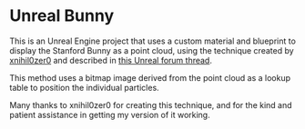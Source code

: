 # Unreal Bunny

This is an Unreal Engine project that uses a custom material and blueprint to display the Stanford Bunny as a point cloud, using the technique created by  [xnihil0zer0](https://forums.unrealengine.com/member.php?27525-xnihil0zer0) and described in [this Unreal forum thread](https://forums.unrealengine.com/showthread.php?91501).

This method uses a bitmap image derived from the point cloud as a lookup table to position the individual particles.

Many thanks to xnihil0zer0 for creating this technique, and for the kind and patient assistance in getting my version of it working.